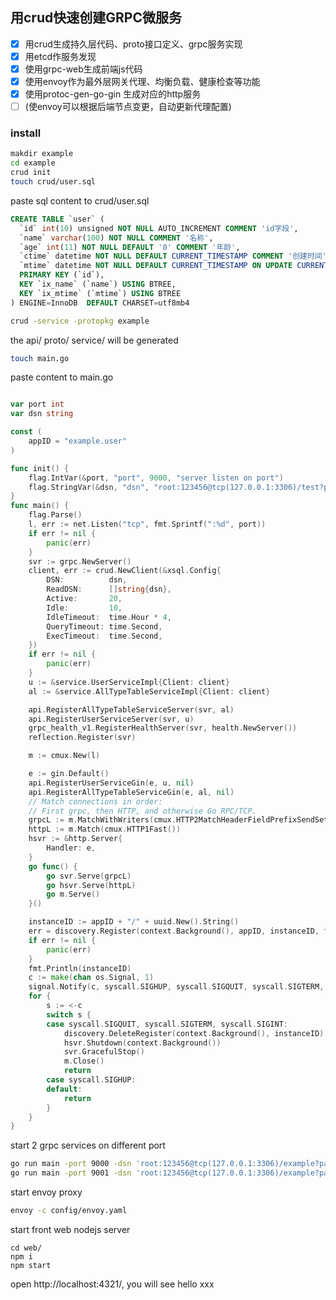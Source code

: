 ## 用crud快速创建GRPC微服务

- [x] 用crud生成持久层代码、proto接口定义、grpc服务实现
- [x] 用etcd作服务发现
- [x] 使用grpc-web生成前端js代码
- [x] 使用envoy作为最外层网关代理、均衡负载、健康检查等功能
- [x] 使用protoc-gen-go-gin 生成对应的http服务
- [ ] (使envoy可以根据后端节点变更，自动更新代理配置)

### install
```bash 
makdir example
cd example
crud init 
touch crud/user.sql
```

paste sql content to crud/user.sql

```sql
CREATE TABLE `user` (
  `id` int(10) unsigned NOT NULL AUTO_INCREMENT COMMENT 'id字段',
  `name` varchar(100) NOT NULL COMMENT '名称',
  `age` int(11) NOT NULL DEFAULT '0' COMMENT '年龄',
  `ctime` datetime NOT NULL DEFAULT CURRENT_TIMESTAMP COMMENT '创建时间',
  `mtime` datetime NOT NULL DEFAULT CURRENT_TIMESTAMP ON UPDATE CURRENT_TIMESTAMP COMMENT '更新时间',
  PRIMARY KEY (`id`),
  KEY `ix_name` (`name`) USING BTREE,
  KEY `ix_mtime` (`mtime`) USING BTREE
) ENGINE=InnoDB  DEFAULT CHARSET=utf8mb4
```

```bash
crud -service -protopkg example
```

the api/ proto/ service/ will be generated

```bash
touch main.go
```

paste content to main.go

```go

var port int
var dsn string

const (
	appID = "example.user"
)

func init() {
	flag.IntVar(&port, "port", 9000, "server listen on port")
	flag.StringVar(&dsn, "dsn", "root:123456@tcp(127.0.0.1:3306)/test?parseTime=true", "mysql dsn example(root:123456@tcp(127.0.0.1:3306)/example?parseTime=true)")
}
func main() {
	flag.Parse()
	l, err := net.Listen("tcp", fmt.Sprintf(":%d", port))
	if err != nil {
		panic(err)
	}
	svr := grpc.NewServer()
	client, err := crud.NewClient(&xsql.Config{
		DSN:          dsn,
		ReadDSN:      []string{dsn},
		Active:       20,
		Idle:         10,
		IdleTimeout:  time.Hour * 4,
		QueryTimeout: time.Second,
		ExecTimeout:  time.Second,
	})
	if err != nil {
		panic(err)
	}
	u := &service.UserServiceImpl{Client: client}
	al := &service.AllTypeTableServiceImpl{Client: client}

	api.RegisterAllTypeTableServiceServer(svr, al)
	api.RegisterUserServiceServer(svr, u)
	grpc_health_v1.RegisterHealthServer(svr, health.NewServer())
	reflection.Register(svr)

	m := cmux.New(l)

	e := gin.Default()
	api.RegisterUserServiceGin(e, u, nil)
	api.RegisterAllTypeTableServiceGin(e, al, nil)
	// Match connections in order:
	// First grpc, then HTTP, and otherwise Go RPC/TCP.
	grpcL := m.MatchWithWriters(cmux.HTTP2MatchHeaderFieldPrefixSendSettings("content-type", "application/grpc"))
	httpL := m.Match(cmux.HTTP1Fast())
	hsvr := &http.Server{
		Handler: e,
	}
	go func() {
		go svr.Serve(grpcL)
		go hsvr.Serve(httpL)
		go m.Serve()
	}()

	instanceID := appID + "/" + uuid.New().String()
	err = discovery.Register(context.Background(), appID, instanceID, fmt.Sprintf("0.0.0.0:%d", port))
	if err != nil {
		panic(err)
	}
	fmt.Println(instanceID)
	c := make(chan os.Signal, 1)
	signal.Notify(c, syscall.SIGHUP, syscall.SIGQUIT, syscall.SIGTERM, syscall.SIGINT)
	for {
		s := <-c
		switch s {
		case syscall.SIGQUIT, syscall.SIGTERM, syscall.SIGINT:
			discovery.DeleteRegister(context.Background(), instanceID)
			hsvr.Shutdown(context.Background())
			svr.GracefulStop()
			m.Close()
			return
		case syscall.SIGHUP:
		default:
			return
		}
	}
}


```

start 2 grpc services on different port  

```bash
go run main -port 9000 -dsn 'root:123456@tcp(127.0.0.1:3306)/example?parseTime=true'
go run main -port 9001 -dsn 'root:123456@tcp(127.0.0.1:3306)/example?parseTime=true'
```

start envoy proxy 

```bash
envoy -c config/envoy.yaml
```


start front web nodejs server 

```
cd web/
npm i 
npm start
```



open http://localhost:4321/, you will see hello xxx




